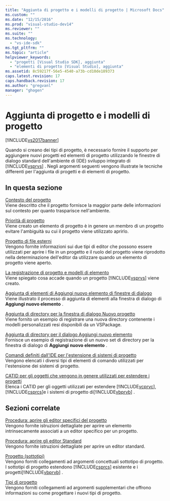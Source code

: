 ```yaml
---
title: "Aggiunta di progetto e i modelli di progetto | Microsoft Docs"
ms.custom: ""
ms.date: "12/15/2016"
ms.prod: "visual-studio-dev14"
ms.reviewer: ""
ms.suite: ""
ms.technology: 
  - "vs-ide-sdk"
ms.tgt_pltfrm: ""
ms.topic: "article"
helpviewer_keywords: 
  - "progetti [Visual Studio SDK], aggiunta"
  - "elementi di progetto [Visual Studio], aggiunta"
ms.assetid: 8c59217f-56e5-4540-a73b-cd10de189373
caps.latest.revision: 17
caps.handback.revision: 17
ms.author: "gregvanl"
manager: "ghogen"
---
```

# Aggiunta di progetto e i modelli di progetto
[!INCLUDE[vs2017banner](../../code-quality/includes/vs2017banner.md)]

Quando si creano dei tipi di progetto, è necessario fornire il supporto per aggiungere nuovi progetti ed elementi di progetto utilizzando le finestre di dialogo standard dell'ambiente di \(IDE\) sviluppo integrato di [!INCLUDE[vsprvs](../../code-quality/includes/vsprvs_md.md)] .  Negli argomenti seguenti vengono illustrate le tecniche differenti per l'aggiunta di progetti e di elementi di progetto.  
  
## In questa sezione  
 [Contesto del progetto](../../extensibility/internals/project-context.md)  
 Viene descritto che il progetto fornisce la maggior parte delle informazioni sul contesto per quanto trasparisce nell'ambiente.  
  
 [Priorità di progetto](../../extensibility/internals/project-priority.md)  
 Viene creato un elemento di progetto è in genere un membro di un progetto evitare l'ambiguità su cui il progetto viene utilizzato aprirlo.  
  
 [Progetto di file esterni](../../extensibility/internals/miscellaneous-files-project.md)  
 Vengono fornite informazioni sui due tipi di editor che possono essere utilizzati per aprire i file in un progetto e il ruolo del progetto viene riprodotto nella determinazione dell'editor da utilizzare quando un elemento di progetto viene aperto.  
  
 [La registrazione di progetto e modelli di elemento](../../extensibility/internals/registering-project-and-item-templates.md)  
 Viene spiegato cosa accade quando un progetto [!INCLUDE[vsprvs](../../code-quality/includes/vsprvs_md.md)] viene creato.  
  
 [Aggiunta di elementi di Aggiungi nuovo elemento di finestre di dialogo](../../extensibility/internals/adding-items-to-the-add-new-item-dialog-boxes.md)  
 Viene illustrato il processo di aggiunta di elementi alla finestra di dialogo di **Aggiungi nuovo elemento** .  
  
 [Aggiunta di directory per la finestra di dialogo Nuovo progetto](../../extensibility/internals/adding-directories-to-the-new-project-dialog-box.md)  
 Viene fornito un esempio di registrare una nuova directory contenente i modelli personalizzati resi disponibili da un VSPackage.  
  
 [Aggiunta di directory per il dialogo Aggiungi nuovo elemento](../../extensibility/internals/adding-directories-to-the-add-new-item-dialog-box.md)  
 Fornisce un esempio di registrazione di un nuovo set di directory per la finestra di dialogo di **Aggiungi nuovo elemento** .  
  
 [Comandi definiti dall'IDE per l'estensione di sistemi di progetto](../../extensibility/internals/ide-defined-commands-for-extending-project-systems.md)  
 Vengono elencati i diversi tipi di elementi di comando utilizzati per l'estensione dei sistemi di progetto.  
  
 [CATID per gli oggetti che vengono in genere utilizzati per estendere i progetti](../../extensibility/internals/catids-for-objects-that-are-typically-used-to-extend-projects.md)  
 Elenca i CATID per gli oggetti utilizzati per estendere [!INCLUDE[vcprvc](../../code-quality/includes/vcprvc_md.md)], [!INCLUDE[csprcs](../../data-tools/includes/csprcs_md.md)]e i sistemi di progetto di[!INCLUDE[vbprvb](../../code-quality/includes/vbprvb_md.md)] .  
  
## Sezioni correlate  
 [Procedura: aprire gli editor specifici del progetto](../../extensibility/how-to-open-project-specific-editors.md)  
 Vengono fornite istruzioni dettagliate per aprire un elemento intrinsecamente associati a un editor specifico per un progetto.  
  
 [Procedura: aprire gli editor Standard](../../extensibility/how-to-open-standard-editors.md)  
 Vengono fornite istruzioni dettagliate per aprire un editor standard.  
  
 [Progetto \(sottotipi\)](../../extensibility/internals/project-subtypes.md)  
 Vengono forniti collegamenti ad argomenti concettuali sottotipo di progetto.  I sottotipi di progetto estendono [!INCLUDE[csprcs](../../data-tools/includes/csprcs_md.md)] esistente e i progetti[!INCLUDE[vbprvb](../../code-quality/includes/vbprvb_md.md)] .  
  
 [Tipi di progetto](../../extensibility/internals/project-types.md)  
 Vengono forniti collegamenti ad argomenti supplementari che offrono informazioni su come progettare i nuovi tipi di progetto.